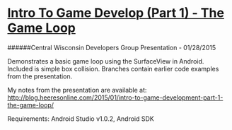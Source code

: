 [Intro To Game Develop (Part 1) - The Game Loop](http://www.meetup.com/Central-WI-Developers-Group/events/219402267/)
=====================
######Central Wisconsin Developers Group Presentation - 01/28/2015

Demonstrates a basic game loop using the SurfaceView in Android. Included is simple box collision. Branches contain earlier code examples from the presentation.

My notes from the presentation are available at: http://blog.heeresonline.com/2015/01/intro-to-game-development-part-1-the-game-loop/

Requirements: Android Studio v1.0.2, Android SDK

